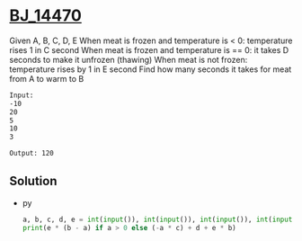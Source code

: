 # [BJ_14470](https://acmicpc.net/problem/14470)

Given A, B, C, D, E
When meat is frozen and temperature is < 0: temperature rises 1 in C second
When meat is frozen and temperature is == 0: it takes D seconds to make it unfrozen (thawing)
When meat is not frozen: temperature rises by 1 in E second
Find how many seconds it takes for meat from A to warm to B

```txt
Input:
-10
20
5
10
3

Output: 120
```

## Solution

* py

  ```py
  a, b, c, d, e = int(input()), int(input()), int(input()), int(input()), int(input())
  print(e * (b - a) if a > 0 else (-a * c) + d + e * b)
  ```
